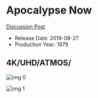 # Apocalypse Now

[Discussion Post](https://www.avsforum.com/threads/bass-eq-for-filtered-movies.2995212/post-58470962)

* Release Date: 2019-08-27
* Production Year: 1979

## 4K/UHD/ATMOS/

![img 0](https://i.imgur.com/gHnu7a8.jpg)

![img 1](https://i.imgur.com/PmrUa6H.png)

